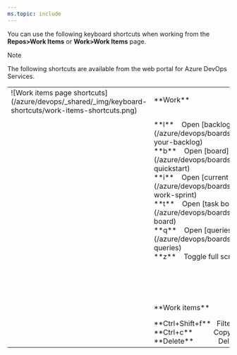 ```yaml
---
ms.topic: include
---
```



<a id="work-items-page-shortcuts"></a>

You can use the following keyboard shortcuts when working from the **Repos>Work Items** or **Work>Work Items** page. 

> [!NOTE]  
> The following shortcuts are available from the web portal for Azure DevOps Services. 

<table width="70%">
<tbody valign="top">
<tr>
<td>![Work items page shortcuts](/azure/devops/_shared/_img/keyboard-shortcuts/work-items-shortcuts.png)</td>
<td>
<p>**Work**</p>
<br/>
**l**&nbsp;&nbsp;&nbsp;&nbsp;Open [backlog](/azure/devops/boards/backlogs/create-your-backlog)<br/>
**b**&nbsp;&nbsp;&nbsp;&nbsp;Open [board](/azure/devops/boards/boards/kanban-quickstart)<br/>
**i**&nbsp;&nbsp;&nbsp;&nbsp;Open [current iteration](/azure/devops/boards/sprints/assign-work-sprint)<br/>
**t**&nbsp;&nbsp;&nbsp;&nbsp;Open [task board](/azure/devops/boards/sprints/task-board)<br/>
**q**&nbsp;&nbsp;&nbsp;&nbsp;Open [queries](/azure/devops/boards/queries/using-queries)<br/>
**z**&nbsp;&nbsp;&nbsp;&nbsp;Toggle full screen<br/>
<br/><br/><br/><br/> 
<p>**Work items**</p>
**Ctrl+Shift+f**&nbsp;&nbsp;&nbsp;Filter results<br/>
**Ctrl+c**&nbsp;&nbsp;&nbsp;&nbsp;&nbsp;&nbsp;&nbsp;&nbsp;&nbsp;&nbsp;&nbsp;Copy to clipboard<br/>
**Delete**&nbsp;&nbsp;&nbsp;&nbsp;&nbsp;&nbsp;&nbsp;&nbsp;&nbsp;&nbsp;&nbsp;&nbsp;&nbsp;Delete<br/>

</td>
</tr>
</tbody>
</table>
